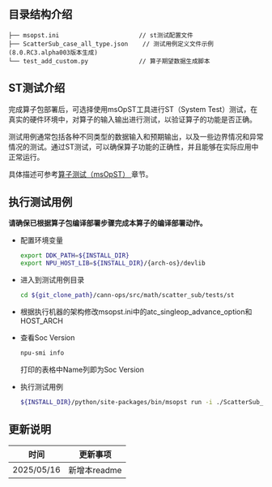 ## 目录结构介绍
```
├── msopst.ini                      // st测试配置文件 
├── ScatterSub_case_all_type.json    // 测试用例定义文件示例(8.0.RC3.alpha003版本生成)
└── test_add_custom.py              // 算子期望数据生成脚本
```

## ST测试介绍

完成算子包部署后，可选择使用msOpST工具进行ST（System Test）测试，在真实的硬件环境中，对算子的输入输出进行测试，以验证算子的功能是否正确。

测试用例通常包括各种不同类型的数据输入和预期输出，以及一些边界情况和异常情况的测试。通过ST测试，可以确保算子功能的正确性，并且能够在实际应用中正常运行。

具体描述可参考[算子测试（msOpST）
](https://www.hiascend.com/document/detail/zh/mindstudio/70RC3/ODtools/Operatordevelopmenttools/msopdev_16_0087.html)章节。

## 执行测试用例
  **请确保已根据算子包编译部署步骤完成本算子的编译部署动作。**

  - 配置环境变量

    ```bash
    export DDK_PATH=${INSTALL_DIR}
    export NPU_HOST_LIB=${INSTALL_DIR}/{arch-os}/devlib
    ```

  - 进入到测试用例目录

    ```bash
    cd ${git_clone_path}/cann-ops/src/math/scatter_sub/tests/st
    ```

  - 根据执行机器的架构修改msopst.ini中的atc_singleop_advance_option和HOST_ARCH

  - 查看Soc Version
    ```bash
    npu-smi info
    ```
    打印的表格中Name列即为Soc Version

  - 执行测试用例

    ```bash
    ${INSTALL_DIR}/python/site-packages/bin/msopst run -i ./ScatterSub_case_all_type.json -soc {Soc Version} -out ./output -conf msopst.ini
    ```

## 更新说明
| 时间 | 更新事项 |
|----|------|
| 2025/05/16 | 新增本readme |
